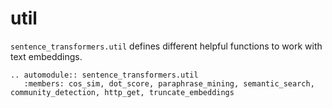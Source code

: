 # util
`sentence_transformers.util` defines different helpful functions to work with text embeddings.

```eval_rst
.. automodule:: sentence_transformers.util
   :members: cos_sim, dot_score, paraphrase_mining, semantic_search, community_detection, http_get, truncate_embeddings
```
